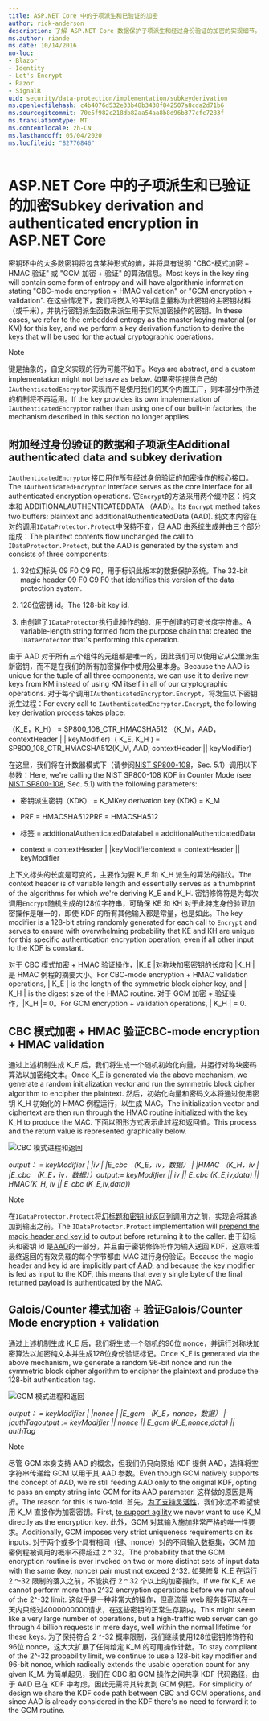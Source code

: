 ```yaml
---
title: ASP.NET Core 中的子项派生和已验证的加密
author: rick-anderson
description: 了解 ASP.NET Core 数据保护子项派生和经过身份验证的加密的实现细节。
ms.author: riande
ms.date: 10/14/2016
no-loc:
- Blazor
- Identity
- Let's Encrypt
- Razor
- SignalR
uid: security/data-protection/implementation/subkeyderivation
ms.openlocfilehash: c4b4076d532e33b48b3438f842507a8cda2d71b6
ms.sourcegitcommit: 70e5f982c218db82aa54aa8b8d96b377cfc7283f
ms.translationtype: MT
ms.contentlocale: zh-CN
ms.lasthandoff: 05/04/2020
ms.locfileid: "82776846"
---
```

# <a name="subkey-derivation-and-authenticated-encryption-in-aspnet-core"></a><span data-ttu-id="24a3e-103">ASP.NET Core 中的子项派生和已验证的加密</span><span class="sxs-lookup"><span data-stu-id="24a3e-103">Subkey derivation and authenticated encryption in ASP.NET Core</span></span>

<a name="data-protection-implementation-subkey-derivation"></a>

<span data-ttu-id="24a3e-104">密钥环中的大多数密钥将包含某种形式的熵，并将具有说明 "CBC-模式加密 + HMAC 验证" 或 "GCM 加密 + 验证" 的算法信息。</span><span class="sxs-lookup"><span data-stu-id="24a3e-104">Most keys in the key ring will contain some form of entropy and will have algorithmic information stating "CBC-mode encryption + HMAC validation" or "GCM encryption + validation".</span></span> <span data-ttu-id="24a3e-105">在这些情况下，我们将嵌入的平均信息量称为此密钥的主密钥材料（或千米），并执行密钥派生函数来派生用于实际加密操作的密钥。</span><span class="sxs-lookup"><span data-stu-id="24a3e-105">In these cases, we refer to the embedded entropy as the master keying material (or KM) for this key, and we perform a key derivation function to derive the keys that will be used for the actual cryptographic operations.</span></span>

> [!NOTE]
> <span data-ttu-id="24a3e-106">键是抽象的，自定义实现的行为可能不如下。</span><span class="sxs-lookup"><span data-stu-id="24a3e-106">Keys are abstract, and a custom implementation might not behave as below.</span></span> <span data-ttu-id="24a3e-107">如果密钥提供自己的`IAuthenticatedEncryptor`实现而不是使用我们的某个内置工厂，则本部分中所述的机制将不再适用。</span><span class="sxs-lookup"><span data-stu-id="24a3e-107">If the key provides its own implementation of `IAuthenticatedEncryptor` rather than using one of our built-in factories, the mechanism described in this section no longer applies.</span></span>

<a name="data-protection-implementation-subkey-derivation-aad"></a>

## <a name="additional-authenticated-data-and-subkey-derivation"></a><span data-ttu-id="24a3e-108">附加经过身份验证的数据和子项派生</span><span class="sxs-lookup"><span data-stu-id="24a3e-108">Additional authenticated data and subkey derivation</span></span>

<span data-ttu-id="24a3e-109">`IAuthenticatedEncryptor`接口用作所有经过身份验证的加密操作的核心接口。</span><span class="sxs-lookup"><span data-stu-id="24a3e-109">The `IAuthenticatedEncryptor` interface serves as the core interface for all authenticated encryption operations.</span></span> <span data-ttu-id="24a3e-110">它`Encrypt`的方法采用两个缓冲区：纯文本和 ADDITIONALAUTHENTICATEDDATA （AAD）。</span><span class="sxs-lookup"><span data-stu-id="24a3e-110">Its `Encrypt` method takes two buffers: plaintext and additionalAuthenticatedData (AAD).</span></span> <span data-ttu-id="24a3e-111">纯文本内容在对的调用`IDataProtector.Protect`中保持不变，但 AAD 由系统生成并由三个部分组成：</span><span class="sxs-lookup"><span data-stu-id="24a3e-111">The plaintext contents flow unchanged the call to `IDataProtector.Protect`, but the AAD is generated by the system and consists of three components:</span></span>

1. <span data-ttu-id="24a3e-112">32位幻标头 09 F0 C9 F0，用于标识此版本的数据保护系统。</span><span class="sxs-lookup"><span data-stu-id="24a3e-112">The 32-bit magic header 09 F0 C9 F0 that identifies this version of the data protection system.</span></span>

2. <span data-ttu-id="24a3e-113">128位密钥 id。</span><span class="sxs-lookup"><span data-stu-id="24a3e-113">The 128-bit key id.</span></span>

3. <span data-ttu-id="24a3e-114">由创建了`IDataProtector`执行此操作的的、用于创建的可变长度字符串。</span><span class="sxs-lookup"><span data-stu-id="24a3e-114">A variable-length string formed from the purpose chain that created the `IDataProtector` that's performing this operation.</span></span>

<span data-ttu-id="24a3e-115">由于 AAD 对于所有三个组件的元组都是唯一的，因此我们可以使用它从公里派生新密钥，而不是在我们的所有加密操作中使用公里本身。</span><span class="sxs-lookup"><span data-stu-id="24a3e-115">Because the AAD is unique for the tuple of all three components, we can use it to derive new keys from KM instead of using KM itself in all of our cryptographic operations.</span></span> <span data-ttu-id="24a3e-116">对于每个调用`IAuthenticatedEncryptor.Encrypt`，将发生以下密钥派生过程：</span><span class="sxs-lookup"><span data-stu-id="24a3e-116">For every call to `IAuthenticatedEncryptor.Encrypt`, the following key derivation process takes place:</span></span>

<span data-ttu-id="24a3e-117">（K_E，K_H） = SP800_108_CTR_HMACSHA512 （K_M，AAD，contextHeader | | keyModifier）</span><span class="sxs-lookup"><span data-stu-id="24a3e-117">( K_E, K_H ) = SP800_108_CTR_HMACSHA512(K_M, AAD, contextHeader || keyModifier)</span></span>

<span data-ttu-id="24a3e-118">在这里，我们将在计数器模式下（请参阅[NIST SP800-108](https://nvlpubs.nist.gov/nistpubs/Legacy/SP/nistspecialpublication800-108.pdf)，Sec. 5.1）调用以下参数：</span><span class="sxs-lookup"><span data-stu-id="24a3e-118">Here, we're calling the NIST SP800-108 KDF in Counter Mode (see [NIST SP800-108](https://nvlpubs.nist.gov/nistpubs/Legacy/SP/nistspecialpublication800-108.pdf), Sec. 5.1) with the following parameters:</span></span>

* <span data-ttu-id="24a3e-119">密钥派生密钥（KDK） = K_M</span><span class="sxs-lookup"><span data-stu-id="24a3e-119">Key derivation key (KDK) = K_M</span></span>

* <span data-ttu-id="24a3e-120">PRF = HMACSHA512</span><span class="sxs-lookup"><span data-stu-id="24a3e-120">PRF = HMACSHA512</span></span>

* <span data-ttu-id="24a3e-121">标签 = additionalAuthenticatedData</span><span class="sxs-lookup"><span data-stu-id="24a3e-121">label = additionalAuthenticatedData</span></span>

* <span data-ttu-id="24a3e-122">context = contextHeader | |keyModifier</span><span class="sxs-lookup"><span data-stu-id="24a3e-122">context = contextHeader || keyModifier</span></span>

<span data-ttu-id="24a3e-123">上下文标头的长度是可变的，主要作为要 K_E 和 K_H 派生的算法的指纹。</span><span class="sxs-lookup"><span data-stu-id="24a3e-123">The context header is of variable length and essentially serves as a thumbprint of the algorithms for which we're deriving K_E and K_H.</span></span> <span data-ttu-id="24a3e-124">密钥修饰符是为每次调用`Encrypt`随机生成的128位字符串，可确保 KE 和 KH 对于此特定身份验证加密操作是唯一的，即使 KDF 的所有其他输入都是常量，也是如此。</span><span class="sxs-lookup"><span data-stu-id="24a3e-124">The key modifier is a 128-bit string randomly generated for each call to `Encrypt` and serves to ensure with overwhelming probability that KE and KH are unique for this specific authentication encryption operation, even if all other input to the KDF is constant.</span></span>

<span data-ttu-id="24a3e-125">对于 CBC 模式加密 + HMAC 验证操作，|K_E |对称块加密密钥的长度和 |K_H |是 HMAC 例程的摘要大小。</span><span class="sxs-lookup"><span data-stu-id="24a3e-125">For CBC-mode encryption + HMAC validation operations, | K_E | is the length of the symmetric block cipher key, and | K_H | is the digest size of the HMAC routine.</span></span> <span data-ttu-id="24a3e-126">对于 GCM 加密 + 验证操作，|K_H |= 0。</span><span class="sxs-lookup"><span data-stu-id="24a3e-126">For GCM encryption + validation operations, | K_H | = 0.</span></span>

## <a name="cbc-mode-encryption--hmac-validation"></a><span data-ttu-id="24a3e-127">CBC 模式加密 + HMAC 验证</span><span class="sxs-lookup"><span data-stu-id="24a3e-127">CBC-mode encryption + HMAC validation</span></span>

<span data-ttu-id="24a3e-128">通过上述机制生成 K_E 后，我们将生成一个随机初始化向量，并运行对称块密码算法以加密纯文本。</span><span class="sxs-lookup"><span data-stu-id="24a3e-128">Once K_E is generated via the above mechanism, we generate a random initialization vector and run the symmetric block cipher algorithm to encipher the plaintext.</span></span> <span data-ttu-id="24a3e-129">然后，初始化向量和密码文本将通过使用密钥 K_H 初始化的 HMAC 例程运行，以生成 MAC。</span><span class="sxs-lookup"><span data-stu-id="24a3e-129">The initialization vector and ciphertext are then run through the HMAC routine initialized with the key K_H to produce the MAC.</span></span> <span data-ttu-id="24a3e-130">下面以图形方式表示此过程和返回值。</span><span class="sxs-lookup"><span data-stu-id="24a3e-130">This process and the return value is represented graphically below.</span></span>

![CBC 模式进程和返回](subkeyderivation/_static/cbcprocess.png)

<span data-ttu-id="24a3e-132">*output： = keyModifier | |iv | |E_cbc （K_E，iv，数据） | |HMAC （K_H，iv | |E_cbc （K_E，iv，数据））*</span><span class="sxs-lookup"><span data-stu-id="24a3e-132">*output:= keyModifier || iv || E_cbc (K_E,iv,data) || HMAC(K_H, iv || E_cbc (K_E,iv,data))*</span></span>

> [!NOTE]
> <span data-ttu-id="24a3e-133">在`IDataProtector.Protect`将[幻标题和密钥 id](xref:security/data-protection/implementation/authenticated-encryption-details)返回到调用方之前，实现会将其追加到输出之前。</span><span class="sxs-lookup"><span data-stu-id="24a3e-133">The `IDataProtector.Protect` implementation will [prepend the magic header and key id](xref:security/data-protection/implementation/authenticated-encryption-details) to output before returning it to the caller.</span></span> <span data-ttu-id="24a3e-134">由于幻标头和密钥 id 是[AAD](xref:security/data-protection/implementation/subkeyderivation#data-protection-implementation-subkey-derivation-aad)的一部分，并且由于密钥修饰符作为输入送回 KDF，这意味着最终返回的有效负载的每个字节都由 MAC 进行身份验证。</span><span class="sxs-lookup"><span data-stu-id="24a3e-134">Because the magic header and key id are implicitly part of [AAD](xref:security/data-protection/implementation/subkeyderivation#data-protection-implementation-subkey-derivation-aad), and because the key modifier is fed as input to the KDF, this means that every single byte of the final returned payload is authenticated by the MAC.</span></span>

## <a name="galoiscounter-mode-encryption--validation"></a><span data-ttu-id="24a3e-135">Galois/Counter 模式加密 + 验证</span><span class="sxs-lookup"><span data-stu-id="24a3e-135">Galois/Counter Mode encryption + validation</span></span>

<span data-ttu-id="24a3e-136">通过上述机制生成 K_E 后，我们将生成一个随机的96位 nonce，并运行对称块加密算法以加密纯文本并生成128位身份验证标记。</span><span class="sxs-lookup"><span data-stu-id="24a3e-136">Once K_E is generated via the above mechanism, we generate a random 96-bit nonce and run the symmetric block cipher algorithm to encipher the plaintext and produce the 128-bit authentication tag.</span></span>

![GCM 模式进程和返回](subkeyderivation/_static/galoisprocess.png)

<span data-ttu-id="24a3e-138">*output： = keyModifier | |nonce | |E_gcm （K_E，nonce，数据） | |authTag*</span><span class="sxs-lookup"><span data-stu-id="24a3e-138">*output := keyModifier || nonce || E_gcm (K_E,nonce,data) || authTag*</span></span>

> [!NOTE]
> <span data-ttu-id="24a3e-139">尽管 GCM 本身支持 AAD 的概念，但我们仍只向原始 KDF 提供 AAD，选择将空字符串传递给 GCM 以用于其 AAD 参数。</span><span class="sxs-lookup"><span data-stu-id="24a3e-139">Even though GCM natively supports the concept of AAD, we're still feeding AAD only to the original KDF, opting to pass an empty string into GCM for its AAD parameter.</span></span> <span data-ttu-id="24a3e-140">这样做的原因是两折。</span><span class="sxs-lookup"><span data-stu-id="24a3e-140">The reason for this is two-fold.</span></span> <span data-ttu-id="24a3e-141">首先，[为了支持灵活性](xref:security/data-protection/implementation/context-headers#data-protection-implementation-context-headers)，我们永远不希望使用 K_M 直接作为加密密钥。</span><span class="sxs-lookup"><span data-stu-id="24a3e-141">First, [to support agility](xref:security/data-protection/implementation/context-headers#data-protection-implementation-context-headers) we never want to use K_M directly as the encryption key.</span></span> <span data-ttu-id="24a3e-142">此外，GCM 对其输入施加非常严格的唯一性要求。</span><span class="sxs-lookup"><span data-stu-id="24a3e-142">Additionally, GCM imposes very strict uniqueness requirements on its inputs.</span></span> <span data-ttu-id="24a3e-143">对于两个或多个具有相同（键、nonce）对的不同输入数据集，GCM 加密例程被调用的概率不得超过 2 ^ 32。</span><span class="sxs-lookup"><span data-stu-id="24a3e-143">The probability that the GCM encryption routine is ever invoked on two or more distinct sets of input data with the same (key, nonce) pair must not exceed 2^32.</span></span> <span data-ttu-id="24a3e-144">如果修复 K_E 在运行 2 ^-32 限制的落入之前，不能执行 2 ^ 32 个以上的加密操作。</span><span class="sxs-lookup"><span data-stu-id="24a3e-144">If we fix K_E we cannot perform more than 2^32 encryption operations before we run afoul of the 2^-32 limit.</span></span> <span data-ttu-id="24a3e-145">这似乎是一种非常大的操作，但高流量 web 服务器可以在一天内只经过4000000000请求，在这些密钥的正常生存期内。</span><span class="sxs-lookup"><span data-stu-id="24a3e-145">This might seem like a very large number of operations, but a high-traffic web server can go through 4 billion requests in mere days, well within the normal lifetime for these keys.</span></span> <span data-ttu-id="24a3e-146">为了保持符合 2 ^-32 概率限制，我们继续使用128位密钥修饰符和96位 nonce，这大大扩展了任何给定 K_M 的可用操作计数。</span><span class="sxs-lookup"><span data-stu-id="24a3e-146">To stay compliant of the 2^-32 probability limit, we continue to use a 128-bit key modifier and 96-bit nonce, which radically extends the usable operation count for any given K_M.</span></span> <span data-ttu-id="24a3e-147">为简单起见，我们在 CBC 和 GCM 操作之间共享 KDF 代码路径，由于 AAD 已在 KDF 中考虑，因此无需将其转发到 GCM 例程。</span><span class="sxs-lookup"><span data-stu-id="24a3e-147">For simplicity of design we share the KDF code path between CBC and GCM operations, and since AAD is already considered in the KDF there's no need to forward it to the GCM routine.</span></span>
